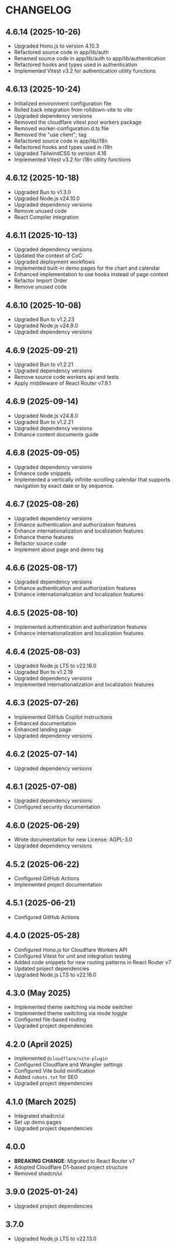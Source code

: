 # CHANGELOG

## 4.6.14 (2025-10-26)

- Upgraded Hono.js to version 4.10.3
- Refactored source code in app/lib/auth
- Renamed source code in app/lib/auth to app/lib/authentication
- Refactored hooks and types used in authentication
- Implemented Vitest v3.2 for authentication utility functions

## 4.6.13 (2025-10-24)

- Initialized environment configuration file
- Rolled back integration from rolldown-vite to vite
- Upgraded dependency versions
- Removed the cloudflare vitest pool workers package
- Removed worker-configuration.d.ts file
- Removed the "use client"; tag
- Refactored source code in app/lib/i18n
- Refactored hooks and types used in i18n
- Upgraded TailwindCSS to version 4.16
- Implemented Vitest v3.2 for i18n utility functions

## 4.6.12 (2025-10-18)

- Upgraded Bun to v1.3.0
- Upgraded Node.js v24.10.0
- Upgraded dependency versions
- Remove unused code
- React Compiler integration

## 4.6.11 (2025-10-13)

- Upgraded dependency versions
- Updated the context of CoC
- Upgraded deployment workflows
- Implemented built-in demo pages for the chart and calendar
- Enhanced implementation to use hooks instead of page context
- Refactor Import Order
- Remove unused code

## 4.6.10 (2025-10-08)

- Upgraded Bun to v1.2.23
- Upgraded Node.js v24.9.0
- Upgraded dependency versions

## 4.6.9 (2025-09-21)

- Upgraded Bun to v1.2.21
- Upgraded dependency versions
- Remove source code workers api and tests
- Apply middleware of React Router v7.9.1

## 4.6.9 (2025-09-14)

- Upgraded Node.js v24.8.0
- Upgraded Bun to v1.2.21
- Upgraded dependency versions
- Enhance content documents guide

## 4.6.8 (2025-09-05)

- Upgraded dependency versions
- Enhance code snippets
- Implemented a vertically infinite-scrolling calendar that supports navigation by exact date or by sequence.

## 4.6.7 (2025-08-26)

- Upgraded dependency versions
- Enhance authentication and authorization features
- Enhance internationalization and localization features
- Enhance theme features
- Refactor source code
- Implement about page and demo tag

## 4.6.6 (2025-08-17)

- Upgraded dependency versions
- Enhance authentication and authorization features
- Enhance internationalization and localization features

## 4.6.5 (2025-08-10)

- Implemented authentication and authorization features
- Enhance internationalization and localization features

## 4.6.4 (2025-08-03)

- Upgraded Node.js LTS to v22.18.0
- Upgraded Bun to v1.2.19
- Upgraded dependency versions
- Implemented internationalization and localization features

## 4.6.3 (2025-07-26)

- Implemented GitHub Copilot instructions
- Enhanced documentation
- Enhanced landing page
- Upgraded dependency versions

## 4.6.2 (2025-07-14)

- Upgraded dependency versions

## 4.6.1 (2025-07-08)

- Upgraded dependency versions
- Configured security documentation

## 4.6.0 (2025-06-29)

- Wrote documentation for new License: AGPL-3.0
- Upgraded dependency versions

## 4.5.2 (2025-06-22)

- Configured GitHub Actions
- Implemented project documentation

## 4.5.1 (2025-06-21)

- Configured GitHub Actions

## 4.4.0 (2025-05-28)

- Configured Hono.js for Cloudflare Workers API
- Configured Vitest for unit and integration testing
- Added code snippets for new routing patterns in React Router v7
- Updated project dependencies
- Upgraded Node.js LTS to v22.16.0

## 4.3.0 (May 2025)

- Implemented theme switching via mode switcher
- Implemented theme switching via mode toggle
- Configured file-based routing
- Upgraded project dependencies

## 4.2.0 (April 2025)

- Implemented `@cloudflare/vite-plugin`
- Configured Cloudflare and Wrangler settings
- Configured Vite build minification
- Added `robots.txt` for SEO
- Upgraded project dependencies

## 4.1.0 (March 2025)

- Integrated shadcn/ui
- Set up demo pages
- Upgraded project dependencies

## 4.0.0

- **BREAKING CHANGE**: Migrated to React Router v7
- Adopted Cloudflare D1-based project structure
- Removed shadcn/ui

## 3.9.0 (2025-01-24)

- Upgraded project dependencies

## 3.7.0

- Upgraded Node.js LTS to v22.13.0
